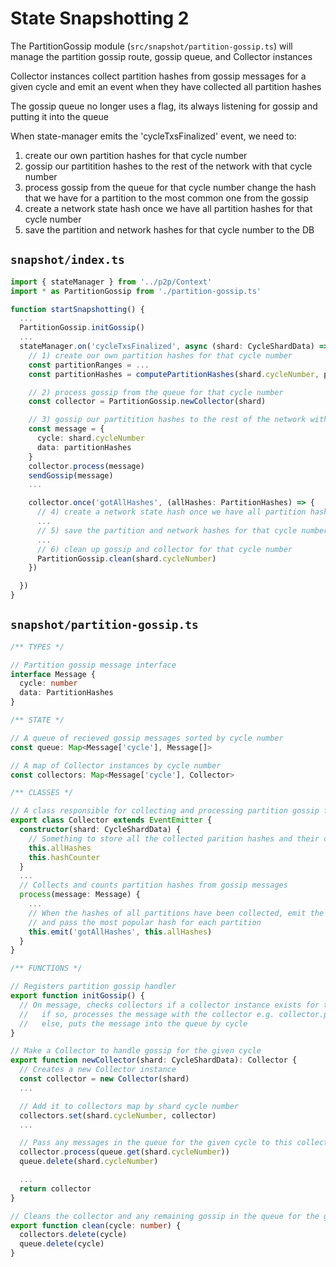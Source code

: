 # State Snapshotting 2

The PartitionGossip module (`src/snapshot/partition-gossip.ts`) will manage the partition gossip route, gossip queue, and Collector instances

Collector instances collect partition hashes from gossip messages for a given cycle and emit an event when they have
collected all partition hashes

The gossip queue no longer uses a flag, its always listening for gossip and putting it into the queue

When state-manager emits the 'cycleTxsFinalized' event, we need to:
  1) create our own partition hashes for that cycle number
  2) gossip our partitition hashes to the rest of the network with that cycle number
  3) process gossip from the queue for that cycle number
        change the hash that we have for a partition to the most common one from the gossip
  4) create a network state hash once we have all partition hashes for that cycle number
  5) save the partition and network hashes for that cycle number to the DB


## `snapshot/index.ts`

```ts
import { stateManager } from '../p2p/Context'
import * as PartitionGossip from './partition-gossip.ts'

function startSnapshotting() {
  ...
  PartitionGossip.initGossip()
  ...
  stateManager.on('cycleTxsFinalized', async (shard: CycleShardData) => {
    // 1) create our own partition hashes for that cycle number
    const partitionRanges = ...
    const partitionHashes = computePartitionHashes(shard.cycleNumber, partitionRanges)

    // 2) process gossip from the queue for that cycle number
    const collector = PartitionGossip.newCollector(shard)

    // 3) gossip our partitition hashes to the rest of the network with that cycle number
    const message = {
      cycle: shard.cycleNumber
      data: partitionHashes
    }
    collector.process(message)
    sendGossip(message)
    ...

    collector.once('gotAllHashes', (allHashes: PartitionHashes) => {
      // 4) create a network state hash once we have all partition hashes for that cycle number
      ...
      // 5) save the partition and network hashes for that cycle number to the DB
      ...
      // 6) clean up gossip and collector for that cycle number 
      PartitionGossip.clean(shard.cycleNumber)
    })

  })
}

```

## `snapshot/partition-gossip.ts`

```ts
/** TYPES */

// Partition gossip message interface
interface Message {
  cycle: number
  data: PartitionHashes
}

/** STATE */

// A queue of recieved gossip messages sorted by cycle number
const queue: Map<Message['cycle'], Message[]>

// A map of Collector instances by cycle number
const collectors: Map<Message['cycle'], Collector>

/** CLASSES */

// A class responsible for collecting and processing partition gossip for a given Cycle
export class Collector extends EventEmitter {
  constructor(shard: CycleShardData) {
    // Something to store all the collected parition hashes and their counts
    this.allHashes
    this.hashCounter
  }
  ...
  // Collects and counts partition hashes from gossip messages
  process(message: Message) {
    ...
    // When the hashes of all partitions have been collected, emit the 'gotAllHashes' event
    // and pass the most popular hash for each partition
    this.emit('gotAllHashes', this.allHashes)
  }
}

/** FUNCTIONS */

// Registers partition gossip handler
export function initGossip() {
  // On message, checks collectors if a collector instance exists for the messages cycle
  //   if so, processes the message with the collector e.g. collector.process(message)
  //   else, puts the message into the queue by cycle
}

// Make a Collector to handle gossip for the given cycle
export function newCollector(shard: CycleShardData): Collector {
  // Creates a new Collector instance
  const collector = new Collector(shard)
  ...

  // Add it to collectors map by shard cycle number
  collectors.set(shard.cycleNumber, collector)
  ...

  // Pass any messages in the queue for the given cycle to this collector
  collector.process(queue.get(shard.cycleNumber))
  queue.delete(shard.cycleNumber)

  ...
  return collector
}

// Cleans the collector and any remaining gossip in the queue for the given cycle
export function clean(cycle: number) {
  collectors.delete(cycle)
  queue.delete(cycle)
}


```
